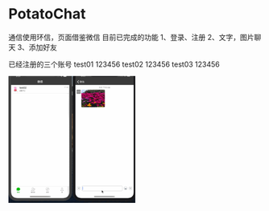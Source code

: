 # PotatoChat
通信使用环信，页面借鉴微信
目前已完成的功能
1、登录、注册
2、文字，图片聊天
3、添加好友

已经注册的三个账号
test01          123456
test02          123456
test03          123456

<img src="https://github.com/ZhongshanHuang/PotatoChat/raw/master/Snapshot/snapshot.gif" width="50%" height="50%">
